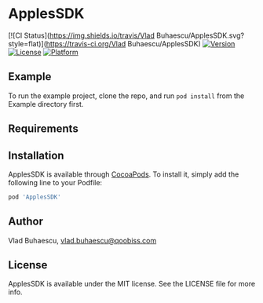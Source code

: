 # ApplesSDK

[![CI Status](https://img.shields.io/travis/Vlad Buhaescu/ApplesSDK.svg?style=flat)](https://travis-ci.org/Vlad Buhaescu/ApplesSDK)
[![Version](https://img.shields.io/cocoapods/v/ApplesSDK.svg?style=flat)](https://cocoapods.org/pods/ApplesSDK)
[![License](https://img.shields.io/cocoapods/l/ApplesSDK.svg?style=flat)](https://cocoapods.org/pods/ApplesSDK)
[![Platform](https://img.shields.io/cocoapods/p/ApplesSDK.svg?style=flat)](https://cocoapods.org/pods/ApplesSDK)

## Example

To run the example project, clone the repo, and run `pod install` from the Example directory first.

## Requirements

## Installation

ApplesSDK is available through [CocoaPods](https://cocoapods.org). To install
it, simply add the following line to your Podfile:

```ruby
pod 'ApplesSDK'
```

## Author

Vlad Buhaescu, vlad.buhaescu@qoobiss.com

## License

ApplesSDK is available under the MIT license. See the LICENSE file for more info.
